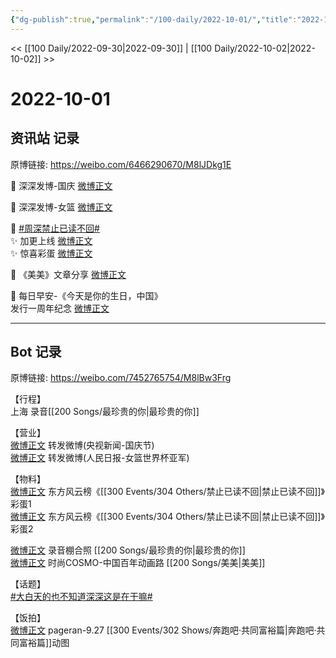 ```yaml
---
{"dg-publish":true,"permalink":"/100-daily/2022-10-01/","title":"2022-10-01"}
---
```



<< [[100 Daily/2022-09-30\|2022-09-30]] | [[100 Daily/2022-10-02\|2022-10-02]] >>

# 2022-10-01

## 资讯站 记录

原博链接: https://weibo.com/6466290670/M8lJDkg1E

💫 深深发博-国庆 [微博正文](https://m.weibo.cn/6466290670/4819552356276020)

💫 深深发博-女篮 [微博正文](https://m.weibo.cn/6466290670/4819794689264061)

💫 [#周深禁止已读不回#](https://s.weibo.com/weibo?q=%23%E5%91%A8%E6%B7%B1%E7%A6%81%E6%AD%A2%E5%B7%B2%E8%AF%BB%E4%B8%8D%E5%9B%9E%23)  
✨ 加更上线 [微博正文](https://m.weibo.cn/6466290670/4819735701621068)  
✨ 惊喜彩蛋 [微博正文](https://m.weibo.cn/6466290670/4819747104884421)

💫 《美美》文章分享 [微博正文](https://m.weibo.cn/6466290670/4819849891549720)

💫 每日早安-《今天是你的生日，中国》  
发行一周年纪念 [微博正文](https://m.weibo.cn/6466290670/4819683582151715)

---
## Bot 记录

原博链接: https://weibo.com/7452765754/M8lBw3Frg

【行程】  
上海 录音[[200 Songs/最珍贵的你\|最珍贵的你]]

【营业】  
[微博正文](http://weibo.com/1736988591/M8czFfiXU) 转发微博(央视新闻-国庆节)  
[微博正文](http://weibo.com/1736988591/M8iOb38Vv) 转发微博(人民日报-女篮世界杯亚军)

【物料】  
[微博正文](https://weibo.com/7779932378/M8hnv9Nyw) 东方风云榜《[[300 Events/304 Others/禁止已读不回\|禁止已读不回]]》彩蛋1  
[微博正文](https://weibo.com/7779932378/M8hFH4xFg) 东方风云榜《[[300 Events/304 Others/禁止已读不回\|禁止已读不回]]》彩蛋2

[微博正文](http://weibo.com/5025365433/M8hIegyOm) 录音棚合照 [[200 Songs/最珍贵的你\|最珍贵的你]]  
[微博正文](http://weibo.com/1518966617/M8jV69Jj7) 时尚COSMO-中国百年动画路 [[200 Songs/美美\|美美]]

【话题】  
[#大白天的也不知道深深这是在干嘛#](https://s.weibo.com/weibo?q=%23%E5%A4%A7%E7%99%BD%E5%A4%A9%E7%9A%84%E4%B9%9F%E4%B8%8D%E7%9F%A5%E9%81%93%E6%B7%B1%E6%B7%B1%E8%BF%99%E6%98%AF%E5%9C%A8%E5%B9%B2%E5%98%9B%23)

【饭拍】  
[微博正文](https://weibo.com/7633014126/M8j4qEwZn) pageran-9.27 [[300 Events/302 Shows/奔跑吧·共同富裕篇\|奔跑吧·共同富裕篇]]动图
